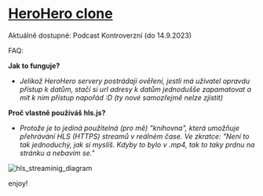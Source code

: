 # [HeroHero clone](https://dzendys.github.io/HeroHero/)
Aktuálně dostupné: Podcast Kontroverzní (do 14.9.2023)

FAQ:

**Jak to funguje?**
- _Jelikož HeroHero servery postrádají ověření, jestli má uživatel opravdu přístup k datům, stačí si url adresy k datům jednodušše zapamatovat a mít k nim přístup napořád :D (ty nové samozřejmě nelze zjistit)_

**Proč vlastně používáš hls.js?**
- _Protože je to jediná použitelná (pro mě) "knihovna", která umožňuje přehrávání HLS (HTTPS) streamů v reálném čase. Ve zkratce: "Není to tak jednoduchý, jak si myslíš. Kdyby to bylo v .mp4, tak to taky prdnu na stránku a nebavím se."_

![hls_streaminig_diagram](https://github.com/Dzendys/HeroHero/assets/91016931/b1d5e636-26ab-4805-8d78-ea265f171de7)

enjoy!
